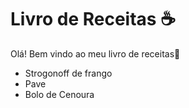 # Livro de Receitas :coffee:

Olá! Bem vindo ao meu livro de receitas:wave:

* Strogonoff de frango
* Pave
* Bolo de Cenoura
